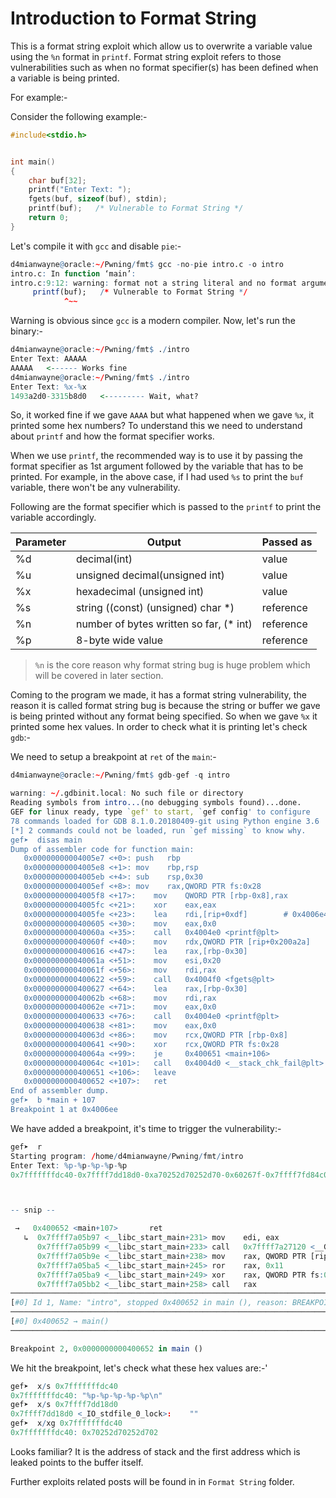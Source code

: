 # Introduction to Format String

This is a format string exploit which allow us to overwrite a variable value using the `%n` format in `printf`. Format string exploit refers to those vulnerabilities such as when no format specifier(s) has been defined when a variable is being printed.


For example:-

Consider the following example:-

```C
#include<stdio.h>


int main()
{
    char buf[32];
    printf("Enter Text: ");
    fgets(buf, sizeof(buf), stdin);
    printf(buf);   /* Vulnerable to Format String */
    return 0;
}
```

Let's compile it with `gcc` and disable `pie`:-

```r
d4mianwayne@oracle:~/Pwning/fmt$ gcc -no-pie intro.c -o intro
intro.c: In function ‘main’:
intro.c:9:12: warning: format not a string literal and no format arguments [-Wformat-security]
     printf(buf);   /* Vulnerable to Format String */
            ^~~
```


Warning is obvious since `gcc` is a modern compiler. Now, let's run the binary:-

```r
d4mianwayne@oracle:~/Pwning/fmt$ ./intro 
Enter Text: AAAAA
AAAAA   <------ Works fine
d4mianwayne@oracle:~/Pwning/fmt$ ./intro 
Enter Text: %x-%x  
1493a2d0-3315b8d0   <--------- Wait, what?
```

So, it worked fine if we gave `AAAA` but what happened when we gave `%x`, it printed some hex numbers? To understand this we need to understand about `printf` and how the format specifier works. 


When we use `printf`, the recommended way is to use it by passing the format specifier as 1st argument followed by the variable that has to be printed. For example, in the above case, if I had used `%s` to print the `buf` variable, there won't be any vulnerability.

Following are the format specifier which is passed to the `printf` to print the variable accordingly.

| Parameter    |         Output                          | Passed as |
| ------------ | --------------------------------------- | --------- |
| %d           |  decimal(int)                           |  value    |
| %u           |  unsigned decimal(unsigned int)         |  value    |
| %x           |  hexadecimal (unsigned int)             |  value    |
| %s           |  string ((const) (unsigned) char *)     | reference |
| %n           | number of bytes written so far, (* int) | reference |
| %p           | 8-byte wide value                       | reference |

> `%n` is the core reason why format string bug is huge problem which will be covered in later section.

Coming to the program we made, it has a format string vulnerability, the reason it is called format string bug is because the string or buffer we gave is being printed without any format being specified. So when we gave `%x` it printed some hex values. In order to check what it is printing let's check `gdb`:-


We need to setup a breakpoint at `ret` of the `main`:-

```r
d4mianwayne@oracle:~/Pwning/fmt$ gdb-gef -q intro

warning: ~/.gdbinit.local: No such file or directory
Reading symbols from intro...(no debugging symbols found)...done.
GEF for linux ready, type `gef' to start, `gef config' to configure
78 commands loaded for GDB 8.1.0.20180409-git using Python engine 3.6
[*] 2 commands could not be loaded, run `gef missing` to know why.
gef➤  disas main
Dump of assembler code for function main:
   0x00000000004005e7 <+0>:	push   rbp
   0x00000000004005e8 <+1>:	mov    rbp,rsp
   0x00000000004005eb <+4>:	sub    rsp,0x30
   0x00000000004005ef <+8>:	mov    rax,QWORD PTR fs:0x28
   0x00000000004005f8 <+17>:	mov    QWORD PTR [rbp-0x8],rax
   0x00000000004005fc <+21>:	xor    eax,eax
   0x00000000004005fe <+23>:	lea    rdi,[rip+0xdf]        # 0x4006e4
   0x0000000000400605 <+30>:	mov    eax,0x0
   0x000000000040060a <+35>:	call   0x4004e0 <printf@plt>
   0x000000000040060f <+40>:	mov    rdx,QWORD PTR [rip+0x200a2a]        # 0x601040 <stdin@@GLIBC_2.2.5>
   0x0000000000400616 <+47>:	lea    rax,[rbp-0x30]
   0x000000000040061a <+51>:	mov    esi,0x20
   0x000000000040061f <+56>:	mov    rdi,rax
   0x0000000000400622 <+59>:	call   0x4004f0 <fgets@plt>
   0x0000000000400627 <+64>:	lea    rax,[rbp-0x30]
   0x000000000040062b <+68>:	mov    rdi,rax
   0x000000000040062e <+71>:	mov    eax,0x0
   0x0000000000400633 <+76>:	call   0x4004e0 <printf@plt>
   0x0000000000400638 <+81>:	mov    eax,0x0
   0x000000000040063d <+86>:	mov    rcx,QWORD PTR [rbp-0x8]
   0x0000000000400641 <+90>:	xor    rcx,QWORD PTR fs:0x28
   0x000000000040064a <+99>:	je     0x400651 <main+106>
   0x000000000040064c <+101>:	call   0x4004d0 <__stack_chk_fail@plt>
   0x0000000000400651 <+106>:	leave  
   0x0000000000400652 <+107>:	ret    
End of assembler dump.
gef➤  b *main + 107
Breakpoint 1 at 0x4006ee
```

We have added a breakpoint, it's time to trigger the vulnerability:-

```r
gef➤  r
Starting program: /home/d4mianwayne/Pwning/fmt/intro 
Enter Text: %p-%p-%p-%p-%p
0x7fffffffdc40-0x7ffff7dd18d0-0xa70252d70252d70-0x60267f-0x7ffff7fd84c0



-- snip --

 →   0x400652 <main+107>       ret    
   ↳  0x7ffff7a05b97 <__libc_start_main+231> mov    edi, eax
      0x7ffff7a05b99 <__libc_start_main+233> call   0x7ffff7a27120 <__GI_exit>
      0x7ffff7a05b9e <__libc_start_main+238> mov    rax, QWORD PTR [rip+0x3ced23]        # 0x7ffff7dd48c8 <__libc_pthread_functions+392>
      0x7ffff7a05ba5 <__libc_start_main+245> ror    rax, 0x11
      0x7ffff7a05ba9 <__libc_start_main+249> xor    rax, QWORD PTR fs:0x30
      0x7ffff7a05bb2 <__libc_start_main+258> call   rax
───────────────────────────────────────────────────────────────────────────────────────────── threads ────
[#0] Id 1, Name: "intro", stopped 0x400652 in main (), reason: BREAKPOINT
─────────────────────────────────────────────────────────────────────────────────────────────── trace ────
[#0] 0x400652 → main()
──────────────────────────────────────────────────────────────────────────────────────────────────────────

Breakpoint 2, 0x0000000000400652 in main ()
```
We hit the breakpoint, let's check what these hex values are:-'

```r
gef➤  x/s 0x7fffffffdc40
0x7fffffffdc40:	"%p-%p-%p-%p-%p\n"
gef➤  x/s 0x7ffff7dd18d0
0x7ffff7dd18d0 <_IO_stdfile_0_lock>:	""
gef➤  x/xg 0x7fffffffdc40
0x7fffffffdc40:	0x70252d70252d702
```

Looks familiar? It is the address of stack and the first address which is leaked points to the buffer itself.

Further exploits related posts will be found in in `Format String` folder.